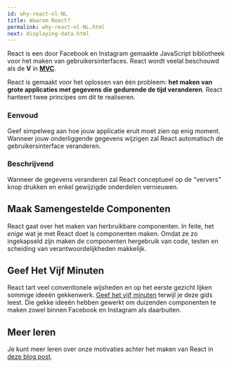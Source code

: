 ```yaml
---
id: why-react-nl-NL
title: Waarom React?
permalink: why-react-nl-NL.html
next: displaying-data.html
---
```

React is een door Facebook en Instagram gemaakte JavaScript bibliotheek voor het maken van gebruikersinterfaces. React wordt veelal beschouwd als de **V** in **[MVC](http://nl.wikipedia.org/wiki/Model%E2%80%93view%E2%80%93controller)**.

React is gemaakt voor het oplossen van één probleem: **het maken van grote applicaties met gegevens die gedurende de tijd veranderen**. React hanteert twee principes om dit te realiseren.

### Eenvoud

Geef simpelweg aan hoe jouw applicatie eruit moet zien op enig moment. Wanneer jouw onderliggende gegevens wijzigen zal React automatisch de gebruikersinterface veranderen.

### Beschrijvend

Wanneer de gegevens veranderen zal React conceptueel op de "ververs" knop drukken en enkel gewijzigde onderdelen vernieuwen.

## Maak Samengestelde Componenten

React gaat over het maken van herbruikbare componenten. In feite, het *enige* wat je met React doet is componenten maken. Omdat ze zo ingekapseld zijn maken de componenten hergebruik van code, testen en scheiding van verantwoordelijkheden makkelijk.

## Geef Het Vijf Minuten

React tart veel conventionele wijsheden en op het eerste gezicht lijken sommige ideeën gekkenwerk. [Geef het vijf minuten](http://37signals.com/svn/posts/3124-give-it-five-minutes) terwijl je deze gids leest. Die gekke ideeën hebben gewerkt om duizenden componenten te maken zowel binnen Facebook en Instagram als daarbuiten.

## Meer leren

Je kunt meer leren over onze motivaties achter het maken van React in [deze blog post](http://facebook.github.io/react/blog/2013/06/05/why-react.html).
